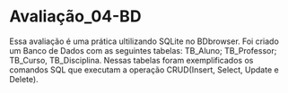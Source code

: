 # Avaliação_04-BD
Essa avaliação é uma prática ultilizando SQLite no BDbrowser. Foi criado um Banco de Dados com as seguintes tabelas: TB_Aluno; TB_Professor; TB_Curso, TB_Disciplina. Nessas tabelas foram exemplificados os comandos SQL que executam a operação CRUD(Insert, Select, Update e Delete).
